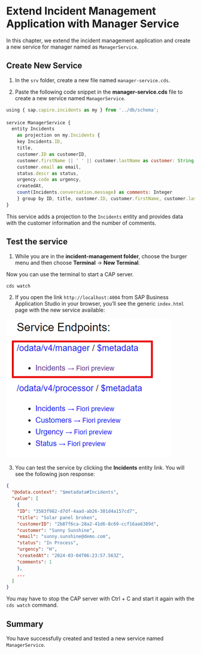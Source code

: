 # Extend Incident Management Application with Manager Service

In this chapter, we extend the incident management application and create a new service for manager named as `ManagerService`.

## Create New Service

1. In the `srv` folder, create a new file named `manager-service.cds`.

2. Paste the following code snippet in the **manager-service.cds** file to create a new service named `ManagerService`.

```js
using { sap.capire.incidents as my } from '../db/schema';

service ManagerService {
  entity Incidents 
    as projection on my.Incidents {
    key Incidents.ID,
    title,
    customer.ID as customerID,
    customer.firstName || ' ' || customer.lastName as customer: String,
    customer.email as email,
    status.descr as status,
    urgency.code as urgency,
    createdAt,
    count(Incidents.conversation.message) as comments: Integer
    } group by ID, title, customer.ID, customer.firstName, customer.lastName, customer.email, status.descr, urgency.code, createdAt
}
```

This service adds a projection to the `Incidents` entity and provides data with the customer information and the number of comments.

## Test the service

1. While you are in the **incident-management folder**, choose the burger menu and then choose **Terminal** → **New Terminal**.

Now you can use the terminal to start a CAP server.

```bash
cds watch
```

2. If you open the link `http://localhost:4004` from SAP Business Application Studio in your browser, you’ll see the generic `index.html` page with the new service available:

![Index page](./images/test-manager-service.png)

3. You can test the service by clicking the **Incidents** entity link. You will see the following json response:

```json
{
  "@odata.context": "$metadata#Incidents",
  "value": [
    {
    "ID": "3583f982-d7df-4aad-ab26-301d4a157cd7",
    "title": "Solar panel broken",
    "customerID": "2b87f6ca-28a2-41d6-8c69-ccf16aa6389d",
    "customer": "Sunny Sunshine",
    "email": "sunny.sunshine@demo.com",
    "status": "In Process",
    "urgency": "H",
    "createdAt": "2024-03-04T06:23:57.563Z",
    "comments": 1
    },
    ...
  ]
}
```

You may have to stop the CAP server with Ctrl + C and start it again with the `cds watch` command.

## Summary

You have successfully created and tested a new service named `ManagerService`.